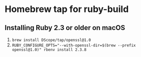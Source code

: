 # Homebrew tap for ruby-build

## Installing Ruby 2.3 or older on macOS

1. `brew install DScope/tap/openssl@1.0`
2. `RUBY_CONFIGURE_OPTS="--with-openssl-dir=$(brew --prefix openssl@1.0)" rbenv install 2.3.8`
